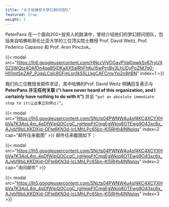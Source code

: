 ```yaml
---
title: "关于哈佛哥大梦幻顾问团队"
featured: true
weight: 1
---
```


PeterPans 在一个面向200+投资人的路演中，曾经介绍他们的梦幻顾问团队，包括来自哈佛和哥伦比亚大学的三位顶尖院士教授 Prof. David Weitz, Prof. Federico Capasso 和 Prof. Aron Pinczuk。

{{< modal src="https://lh6.googleusercontent.com/HNccVjVOGavPVaI0qwkSv67ryUX0ZSWQtz4OAfDn4gaB5jDKaXXSalRhFhKu15wPrnBy3LhUDyPoZNt7g0-HlI1mtSpZAP_PJqsLCslc8GFmLsn1kS5LLkgCAFCrnvYsj2n9jtBN" index=1 >}}

我们向三位教授发邮件求证，其中哈佛的Prof. David Weitz 明确回复表示与**PeterPans 并无任何关联 (“i have never heard of this organization, and I certainly have nothing to do with it”)** 并会 `“put an absolute immediate stop to it(让此事立刻停止)”`。

{{< modal src="https://lh5.googleusercontent.com/SNcts04PWNW4u4sf4KC4XCYXHbVa7K3AoL4m_4qDfWipQOCcgC_rgHeipFtCmgEgWkiq8OTEwg9O43xc6x_AJybf9biLKKDXjd-OFte6KN3d-IcLMhLPc65bn-Kl5RHh4INNsIqs" index=2 cap="邮件往来截图" >}}
邮件往来截图如下：

{{< modal src="https://lh5.googleusercontent.com/SNcts04PWNW4u4sf4KC4XCYXHbVa7K3AoL4m_4qDfWipQOCcgC_rgHeipFtCmgEgWkiq8OTEwg9O43xc6x_AJybf9biLKKDXjd-OFte6KN3d-IcLMhLPc65bn-Kl5RHh4INNsIqs" index=2 cap="询问邮件" >}}

{{< modal src="https://lh5.googleusercontent.com/SNcts04PWNW4u4sf4KC4XCYXHbVa7K3AoL4m_4qDfWipQOCcgC_rgHeipFtCmgEgWkiq8OTEwg9O43xc6x_AJybf9biLKKDXjd-OFte6KN3d-IcLMhLPc65bn-Kl5RHh4INNsIqs" index=3 >}}
